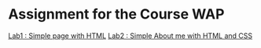 # Assignment for the Course WAP
<a href="https://redaboumediene.github.io/WAP/Lab1/">Lab1 : Simple page with HTML</a>
<a href="https://redaboumediene.github.io/WAP/Lab2/">Lab2 : Simple About me with HTML and CSS</a>
